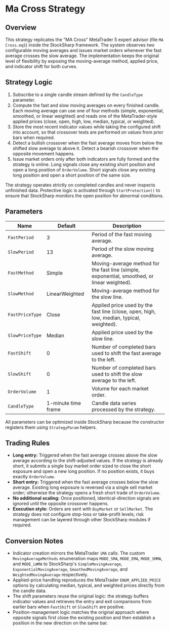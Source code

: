 # Ma Cross Strategy

## Overview
This strategy replicates the "MA Cross" MetaTrader 5 expert advisor (file `MA Cross.mq5`) inside the StockSharp framework. The system observes two configurable moving averages and issues market orders whenever the fast average crosses the slow average. The implementation keeps the original level of flexibility by exposing the moving-average method, applied price, and indicator shift for both curves.

## Strategy Logic
1. Subscribe to a single candle stream defined by the `CandleType` parameter.
2. Compute the fast and slow moving averages on every finished candle. Each moving average can use one of four methods (simple, exponential, smoothed, or linear weighted) and reads one of the MetaTrader-style applied prices (close, open, high, low, median, typical, or weighted).
3. Store the most recent indicator values while taking the configured shift into account, so that crossover tests are performed on values from prior bars when required.
4. Detect a bullish crossover when the fast average moves from below the shifted slow average to above it. Detect a bearish crossover when the opposite movement happens.
5. Issue market orders only after both indicators are fully formed and the strategy is online. Long signals close any existing short position and open a long position of `OrderVolume`. Short signals close any existing long position and open a short position of the same size.

The strategy operates strictly on completed candles and never inspects unfinished data. Protective logic is activated through `StartProtection()` to ensure that StockSharp monitors the open position for abnormal conditions.

## Parameters
| Name | Default | Description |
| --- | --- | --- |
| `FastPeriod` | 3 | Period of the fast moving average. |
| `SlowPeriod` | 13 | Period of the slow moving average. |
| `FastMethod` | Simple | Moving-average method for the fast line (simple, exponential, smoothed, or linear weighted). |
| `SlowMethod` | LinearWeighted | Moving-average method for the slow line. |
| `FastPriceType` | Close | Applied price used by the fast line (close, open, high, low, median, typical, weighted). |
| `SlowPriceType` | Median | Applied price used by the slow line. |
| `FastShift` | 0 | Number of completed bars used to shift the fast average to the left. |
| `SlowShift` | 0 | Number of completed bars used to shift the slow average to the left. |
| `OrderVolume` | 1 | Volume for each market order. |
| `CandleType` | 1-minute time frame | Candle data series processed by the strategy. |

All parameters can be optimized inside StockSharp because the constructor registers them using `StrategyParam` helpers.

## Trading Rules
- **Long entry:** Triggered when the fast average crosses above the slow average according to the shift-adjusted values. If the strategy is already short, it submits a single buy market order sized to close the short exposure and open a new long position. If no position exists, it buys exactly `OrderVolume`.
- **Short entry:** Triggered when the fast average crosses below the slow average. Existing long exposure is reversed via a single sell market order; otherwise the strategy opens a fresh short trade of `OrderVolume`.
- **No additional scaling:** Once positioned, identical-direction signals are ignored until the opposite crossover happens.
- **Execution style:** Orders are sent with `BuyMarket` or `SellMarket`. The strategy does not configure stop-loss or take-profit levels; risk management can be layered through other StockSharp modules if required.

## Conversion Notes
- Indicator creation mirrors the MetaTrader `iMA` calls. The custom `MovingAverageMethods` enumeration maps `MODE_SMA`, `MODE_EMA`, `MODE_SMMA`, and `MODE_LWMA` to StockSharp's `SimpleMovingAverage`, `ExponentialMovingAverage`, `SmoothedMovingAverage`, and `WeightedMovingAverage` respectively.
- Applied-price handling reproduces the MetaTrader `ENUM_APPLIED_PRICE` options by calculating median, typical, and weighted prices directly from the candle data.
- The shift parameters reuse the original logic: the strategy buffers indicator values and retrieves the entry and exit comparisons from earlier bars when `FastShift` or `SlowShift` are positive.
- Position-management logic matches the original approach where opposite signals first close the existing position and then establish a position in the new direction on the same bar.
